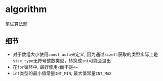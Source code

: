 # algorithm
笔试算法题

## 细节
- 对于数组大小使用`const auto`来定义, 因为通过`size()`获取的类型实际上是`size_type`无符号整数类型，转换成`int`可能会溢出
- 在`for`循环中, 最好使用`<`而不是`<=`
- `int`类型的最小值常量`INT_MIN`, 最大值常量`INT_MAX`